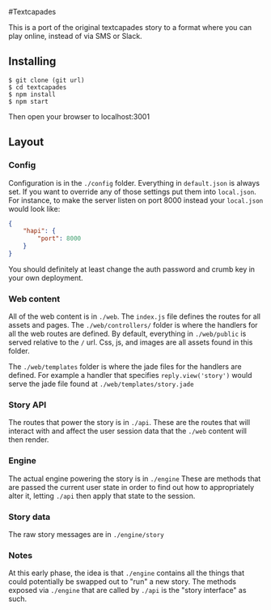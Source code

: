 #Textcapades

This is a port of the original textcapades story to a format where you
can play online, instead of via SMS or Slack.

## Installing

```shell
$ git clone (git url)
$ cd textcapades
$ npm install
$ npm start
```

Then open your browser to localhost:3001

## Layout

### Config

Configuration is in the `./config` folder.  Everything in `default.json`
is always set.  If you want to override any of those settings put them
into `local.json`.  For instance, to make the server listen on port 8000
instead your `local.json` would look like:

```json
{
    "hapi": {
        "port": 8000
    }
}
```

You should definitely at least change the auth password and crumb key in
your own deployment.


### Web content

All of the web content is in `./web`.  The `index.js` file defines the
routes for all assets and pages.  The `./web/controllers/` folder is
where the handlers for all the web routes are defined.  By default,
everything in `./web/public` is served relative to the `/` url.  Css,
js, and images are all assets found in this folder.

 The `./web/templates` folder is where the jade files for the handlers
are defined.  For example a handler that specifies `reply.view('story')`
would serve the jade file found at `./web/templates/story.jade`


### Story API

The routes that power the story is in `./api`.  These are the routes
that will interact with and affect the user session data that the
`./web` content will then render.


### Engine

The actual engine powering the story is in `./engine`  These are methods
that are passed the current user state in order to find out how to
appropriately alter it, letting `./api` then apply that state to the
session.


### Story data

The raw story messages are in `./engine/story`


### Notes

At this early phase, the idea is that `./engine` contains all the things
that could potentially be swapped out to "run" a new story.  The methods
exposed via `./engine` that are called by `./api` is the "story
interface" as such.
